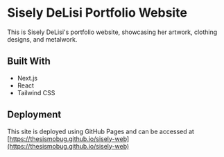 # Sisely DeLisi Portfolio Website

This is Sisely DeLisi's portfolio website, showcasing her artwork, clothing designs, and metalwork.

## Built With
- Next.js
- React
- Tailwind CSS

## Deployment
This site is deployed using GitHub Pages and can be accessed at [https://thesismobug.github.io/sisely-web](https://thesismobug.github.io/sisely-web)
